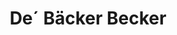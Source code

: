 ---
title: "De´ Bäcker Becker"
url: /neustadt-an-der-weinstrasse/de-baecker-becker/
shop: Bäckerei
---
